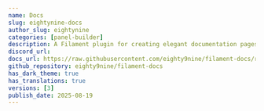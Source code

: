 ```yaml
---
name: Docs
slug: eightynine-docs
author_slug: eightynine
categories: [panel-builder]
description: A Filament plugin for creating elegant documentation pages within your admin panel.
discord_url: 
docs_url: https://raw.githubusercontent.com/eighty9nine/filament-docs/refs/heads/3.x/README.md
github_repository: eighty9nine/filament-docs
has_dark_theme: true
has_translations: true
versions: [3]
publish_date: 2025-08-19
---
```

